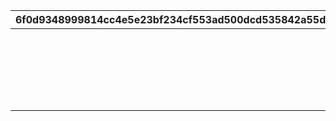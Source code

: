 |6f0d9348999814cc4e5e23bf234cf553ad500dcd535842a55dc542fee0f0abb6|39827bf3dfb8282ef9e629c580996f744990f1dbb5a4a54e159bb0b7b6c31492|44fa1381e347f6890ec6842d0e6dfdc1baddd82b936ac3cd87afde6e7d2653b4|080734678fcea9c92090d90786fdd55944c8387a748149be4de06300c86726ef|4eec6a662c433cf814f107f4ec51a822e944b41ac643d0413943017194fece98|5364fbca98dcea7bbe047450df9bdbe64209f2801c7033489c5dc3e3699e331a|
| --- | --- | --- | --- | --- | --- |
|||vo_cmn_180711_mypage_001||vo_cmn_180811_mypage_004|180701|
|||vo_cmn_180811_mypage_001|vo_cmn_180811_mypage_007|vo_cmn_180811_mypage_004|180801|
|||vo_cmn_180911_mypage_001||vo_cmn_180911_mypage_004|180901|
|||vo_cmn_181011_mypage_001||vo_cmn_181011_mypage_004|181001|
|||vo_cmn_181111_mypage_001||vo_cmn_181111_mypage_004|181101|